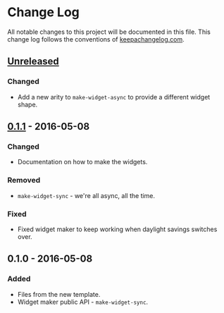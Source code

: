 # Change Log
All notable changes to this project will be documented in this file. This change log follows the conventions of [keepachangelog.com](http://keepachangelog.com/).

## [Unreleased]
### Changed
- Add a new arity to `make-widget-async` to provide a different widget shape.

## [0.1.1] - 2016-05-08
### Changed
- Documentation on how to make the widgets.

### Removed
- `make-widget-sync` - we're all async, all the time.

### Fixed
- Fixed widget maker to keep working when daylight savings switches over.

## 0.1.0 - 2016-05-08
### Added
- Files from the new template.
- Widget maker public API - `make-widget-sync`.

[Unreleased]: https://github.com/your-name/inspector/compare/0.1.1...HEAD
[0.1.1]: https://github.com/your-name/inspector/compare/0.1.0...0.1.1
